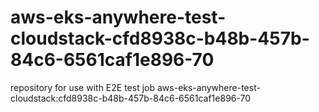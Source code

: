 # aws-eks-anywhere-test-cloudstack-cfd8938c-b48b-457b-84c6-6561caf1e896-70
repository for use with E2E test job aws-eks-anywhere-test-cloudstack:cfd8938c-b48b-457b-84c6-6561caf1e896-70
